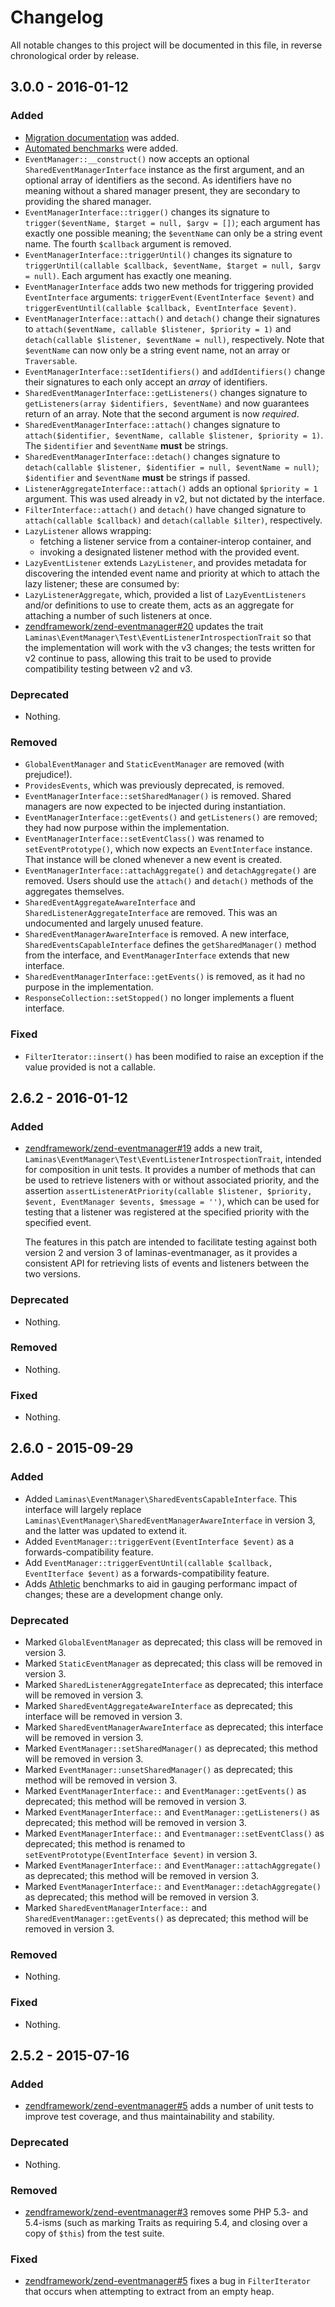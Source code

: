 # Changelog

All notable changes to this project will be documented in this file, in reverse chronological order by release.

## 3.0.0 - 2016-01-12

### Added

- [Migration documentation](doc/book/migration/) was added.
- [Automated benchmarks](benchmarks/) were added.
- `EventManager::__construct()` now accepts an optional
  `SharedEventManagerInterface` instance as the first argument, and an optional
  array of identifiers as the second. As identifiers have no meaning without a
  shared manager present, they are secondary to providing the shared manager.
- `EventManagerInterface::trigger()` changes its signature to
  `trigger($eventName, $target = null, $argv = [])`; each argument has exactly
  one possible meaning; the `$eventName` can only be a string event name. The
  fourth `$callback` argument is removed.
- `EventManagerInterface::triggerUntil()` changes its signature to
  `triggerUntil(callable $callback, $eventName, $target = null, $argv = null)`.
  Each argument has exactly one meaning.
- `EventManagerInterface` adds two new methods for triggering provided
  `EventInterface` arguments: `triggerEvent(EventInterface $event)` and
  `triggerEventUntil(callable $callback, EventInterface $event)`.
- `EventManagerInterface::attach()` and `detach()` change their signatures to
  `attach($eventName, callable $listener, $priority = 1)` and `detach(callable
  $listener, $eventName = null)`, respectively. Note that `$eventName` can now
  only be a string event name, not an array or `Traversable`.
- `EventManagerInterface::setIdentifiers()` and `addIdentifiers()` change their
  signatures to each only accept an *array* of identifiers.
- `SharedEventManagerInterface::getListeners()` changes signature to
  `getListeners(array $identifiers, $eventName)` and now guarantees return of an
  array. Note that the second argument is now *required*.
- `SharedEventManagerInterface::attach()` changes signature to
  `attach($identifier, $eventName, callable $listener, $priority = 1)`. The
  `$identifier` and `$eventName` **must** be strings.
- `SharedEventManagerInterface::detach()` changes signature to `detach(callable
  $listener, $identifier = null, $eventName = null)`; `$identifier` and
  `$eventName` **must** be strings if passed.
- `ListenerAggregateInterface::attach()` adds an optional `$priority = 1`
  argument. This was used already in v2, but not dictated by the interface.
- `FilterInterface::attach()` and `detach()` have changed signature to
  `attach(callable $callback)` and `detach(callable $ilter)`, respectively.
- `LazyListener` allows wrapping:
  - fetching a listener service from a container-interop container, and
  - invoking a designated listener method with the provided event.
- `LazyEventListener` extends `LazyListener`, and provides metadata for
  discovering the intended event name and priority at which to attach the lazy
  listener; these are consumed by:
- `LazyListenerAggregate`, which, provided a list of `LazyEventListeners` and/or
  definitions to use to create them, acts as an aggregate for attaching a number
  of such listeners at once.
- [zendframework/zend-eventmanager#20](https://github.com/zendframework/zend-eventmanager/pull/20) updates the
  trait `Laminas\EventManager\Test\EventListenerIntrospectionTrait` so that the
  implementation will work with the v3 changes; the tests written for v2
  continue to pass, allowing this trait to be used to provide compatibility
  testing between v2 and v3.

### Deprecated

- Nothing.

### Removed

- `GlobalEventManager` and `StaticEventManager` are removed (with prejudice!).
- `ProvidesEvents`, which was previously deprecated, is removed.
- `EventManagerInterface::setSharedManager()` is removed. Shared managers are
  now expected to be injected during instantiation.
- `EventManagerInterface::getEvents()` and `getListeners()` are removed; they
  had now purpose within the implementation.
- `EventManagerInterface::setEventClass()` was renamed to `setEventPrototype()`,
  which now expects an `EventInterface` instance. That instance will be cloned
  whenever a new event is created.
- `EventManagerInterface::attachAggregate()` and `detachAggregate()` are
  removed. Users should use the `attach()` and `detach()` methods of the
  aggregates themselves.
- `SharedEventAggregateAwareInterface` and `SharedListenerAggregateInterface`
  are removed. This was an undocumented and largely unused feature.
- `SharedEventManagerAwareInterface` is removed. A new interface,
  `SharedEventsCapableInterface` defines the `getSharedManager()` method from
  the interface, and `EventManagerInterface` extends that new interface.
- `SharedEventManagerInterface::getEvents()` is removed, as it had no purpose in
  the implementation.
- `ResponseCollection::setStopped()` no longer implements a fluent interface.

### Fixed

- `FilterIterator::insert()` has been modified to raise an exception if the value provided is not a callable.

## 2.6.2 - 2016-01-12

### Added

- [zendframework/zend-eventmanager#19](https://github.com/zendframework/zend-eventmanager/pull/19) adds a new
  trait, `Laminas\EventManager\Test\EventListenerIntrospectionTrait`, intended for
  composition in unit tests. It provides a number of methods that can be used
  to retrieve listeners with or without associated priority, and the assertion
  `assertListenerAtPriority(callable $listener, $priority, $event, EventManager $events, $message = '')`,
  which can be used for testing that a listener was registered at the specified
  priority with the specified event.

  The features in this patch are intended to facilitate testing against both
  version 2 and version 3 of laminas-eventmanager, as it provides a consistent API
  for retrieving lists of events and listeners between the two versions.

### Deprecated

- Nothing.

### Removed

- Nothing.

### Fixed

- Nothing.

## 2.6.0 - 2015-09-29

### Added

- Added `Laminas\EventManager\SharedEventsCapableInterface`. This interface will
  largely replace `Laminas\EventManager\SharedEventManagerAwareInterface` in
  version 3, and the latter was updated to extend it.
- Added `EventManager::triggerEvent(EventInterface $event)` as a
  forwards-compatibility feature.
- Add `EventManager::triggerEventUntil(callable $callback, EventIterface $event)`
  as a forwards-compatibility feature.
- Adds [Athletic](https://github.com/polyfractal/athletic) benchmarks to aid in
  gauging performanc impact of changes; these are a development change only.

### Deprecated

- Marked `GlobalEventManager` as deprecated; this class will be removed in
  version 3.
- Marked `StaticEventManager` as deprecated; this class will be removed in
  version 3.
- Marked `SharedListenerAggregateInterface` as deprecated; this interface will
  be removed in version 3.
- Marked `SharedEventAggregateAwareInterface` as deprecated; this interface will
  be removed in version 3.
- Marked `SharedEventManagerAwareInterface` as deprecated; this interface will
  be removed in version 3.
- Marked `EventManager::setSharedManager()` as deprecated; this method will be
  removed in version 3.
- Marked `EventManager::unsetSharedManager()` as deprecated; this method will be
  removed in version 3.
- Marked `EventManagerInterface::` and `EventManager::getEvents()` as
  deprecated; this method will be removed in version 3.
- Marked `EventManagerInterface::` and `EventManager::getListeners()` as
  deprecated; this method will be removed in version 3.
- Marked `EventManagerInterface::` and `Eventmanager::setEventClass()` as
  deprecated; this method is renamed to `setEventPrototype(EventInterface $event)`
  in version 3.
- Marked `EventManagerInterface::` and `EventManager::attachAggregate()` as
  deprecated; this method will be removed in version 3.
- Marked `EventManagerInterface::` and `EventManager::detachAggregate()` as
  deprecated; this method will be removed in version 3.
- Marked `SharedEventManagerInterface::` and `SharedEventManager::getEvents()`
  as deprecated; this method will be removed in version 3.

### Removed

- Nothing.

### Fixed

- Nothing.

## 2.5.2 - 2015-07-16

### Added

- [zendframework/zend-eventmanager#5](https://github.com/zendframework/zend-eventmanager/pull/5) adds a number
  of unit tests to improve test coverage, and thus maintainability and
  stability.

### Deprecated

- Nothing.

### Removed

- [zendframework/zend-eventmanager#3](https://github.com/zendframework/zend-eventmanager/pull/3) removes some
  PHP 5.3- and 5.4-isms (such as marking Traits as requiring 5.4, and closing
  over a copy of `$this`) from the test suite.

### Fixed

- [zendframework/zend-eventmanager#5](https://github.com/zendframework/zend-eventmanager/pull/5) fixes a bug in
  `FilterIterator` that occurs when attempting to extract from an empty heap.
